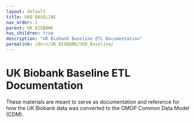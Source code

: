 ```yaml
---
layout: default
title: UKB BASELINE
nav_order: 1
parent: UK BIOBANK
has_children: true
description: "UK Biobank Baseline ETL Documentation"
permalink: /docs/UK_BIOBANK/UKB_Baseline/
---
```


# UK Biobank Baseline ETL Documentation

These materials are meant to serve as documentation and reference for how the UK Biobank data was converted to the OMOP Common Data Model (CDM).